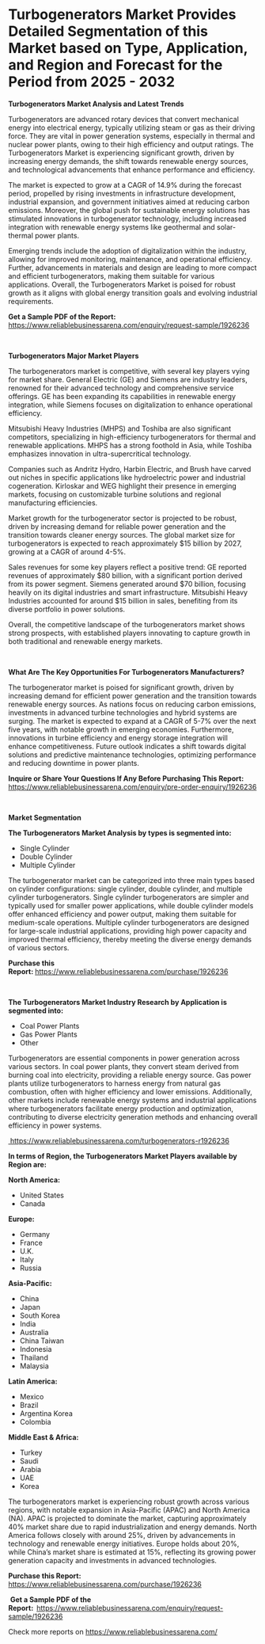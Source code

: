<p><h1>Turbogenerators Market Provides Detailed Segmentation of this Market based on Type, Application, and Region and Forecast for the Period from 2025 - 2032</h1></p><p><strong>Turbogenerators Market Analysis and Latest Trends</strong></p>
<p><p>Turbogenerators are advanced rotary devices that convert mechanical energy into electrical energy, typically utilizing steam or gas as their driving force. They are vital in power generation systems, especially in thermal and nuclear power plants, owing to their high efficiency and output ratings. The Turbogenerators Market is experiencing significant growth, driven by increasing energy demands, the shift towards renewable energy sources, and technological advancements that enhance performance and efficiency.</p><p>The market is expected to grow at a CAGR of 14.9% during the forecast period, propelled by rising investments in infrastructure development, industrial expansion, and government initiatives aimed at reducing carbon emissions. Moreover, the global push for sustainable energy solutions has stimulated innovations in turbogenerator technology, including increased integration with renewable energy systems like geothermal and solar-thermal power plants.</p><p>Emerging trends include the adoption of digitalization within the industry, allowing for improved monitoring, maintenance, and operational efficiency. Further, advancements in materials and design are leading to more compact and efficient turbogenerators, making them suitable for various applications. Overall, the Turbogenerators Market is poised for robust growth as it aligns with global energy transition goals and evolving industrial requirements.</p></p>
<p><strong>Get a Sample PDF of the Report:&nbsp;</strong> <a href="https://www.reliablebusinessarena.com/enquiry/request-sample/1926236?utm_campaign=1892&utm_medium=2&utm_source=Github&utm_content=ia&utm_term=18022025&utm_id=turbogenerators">https://www.reliablebusinessarena.com/enquiry/request-sample/1926236</a></p>
<p>&nbsp;</p>
<p><strong>Turbogenerators Major Market Players</strong></p>
<p><p>The turbogenerators market is competitive, with several key players vying for market share. General Electric (GE) and Siemens are industry leaders, renowned for their advanced technology and comprehensive service offerings. GE has been expanding its capabilities in renewable energy integration, while Siemens focuses on digitalization to enhance operational efficiency.</p><p>Mitsubishi Heavy Industries (MHPS) and Toshiba are also significant competitors, specializing in high-efficiency turbogenerators for thermal and renewable applications. MHPS has a strong foothold in Asia, while Toshiba emphasizes innovation in ultra-supercritical technology.</p><p>Companies such as Andritz Hydro, Harbin Electric, and Brush have carved out niches in specific applications like hydroelectric power and industrial cogeneration. Kirloskar and WEG highlight their presence in emerging markets, focusing on customizable turbine solutions and regional manufacturing efficiencies.</p><p>Market growth for the turbogenerator sector is projected to be robust, driven by increasing demand for reliable power generation and the transition towards cleaner energy sources. The global market size for turbogenerators is expected to reach approximately $15 billion by 2027, growing at a CAGR of around 4-5%.</p><p>Sales revenues for some key players reflect a positive trend: GE reported revenues of approximately $80 billion, with a significant portion derived from its power segment. Siemens generated around $70 billion, focusing heavily on its digital industries and smart infrastructure. Mitsubishi Heavy Industries accounted for around $15 billion in sales, benefiting from its diverse portfolio in power solutions.</p><p>Overall, the competitive landscape of the turbogenerators market shows strong prospects, with established players innovating to capture growth in both traditional and renewable energy markets.</p></p>
<p>&nbsp;</p>
<p><strong>What Are The Key Opportunities For Turbogenerators Manufacturers?</strong></p>
<p><p>The turbogenerator market is poised for significant growth, driven by increasing demand for efficient power generation and the transition towards renewable energy sources. As nations focus on reducing carbon emissions, investments in advanced turbine technologies and hybrid systems are surging. The market is expected to expand at a CAGR of 5-7% over the next five years, with notable growth in emerging economies. Furthermore, innovations in turbine efficiency and energy storage integration will enhance competitiveness. Future outlook indicates a shift towards digital solutions and predictive maintenance technologies, optimizing performance and reducing downtime in power plants.</p></p>
<p><strong>Inquire or Share Your Questions If Any Before Purchasing This Report:</strong> <a href="https://www.reliablebusinessarena.com/enquiry/pre-order-enquiry/1926236?utm_campaign=1892&utm_medium=2&utm_source=Github&utm_content=ia&utm_term=18022025&utm_id=turbogenerators">https://www.reliablebusinessarena.com/enquiry/pre-order-enquiry/1926236</a></p>
<p>&nbsp;</p>
<p><strong>Market Segmentation</strong></p>
<p><strong>The Turbogenerators Market Analysis by types is segmented into:</strong></p>
<p><ul><li>Single Cylinder</li><li>Double Cylinder</li><li>Multiple Cylinder</li></ul></p>
<p><p>The turbogenerator market can be categorized into three main types based on cylinder configurations: single cylinder, double cylinder, and multiple cylinder turbogenerators. Single cylinder turbogenerators are simpler and typically used for smaller power applications, while double cylinder models offer enhanced efficiency and power output, making them suitable for medium-scale operations. Multiple cylinder turbogenerators are designed for large-scale industrial applications, providing high power capacity and improved thermal efficiency, thereby meeting the diverse energy demands of various sectors.</p></p>
<p><strong>Purchase this Report:&nbsp;</strong><a href="https://www.reliablebusinessarena.com/purchase/1926236?utm_campaign=1892&utm_medium=2&utm_source=Github&utm_content=ia&utm_term=18022025&utm_id=turbogenerators">https://www.reliablebusinessarena.com/purchase/1926236</a></p>
<p>&nbsp;</p>
<p><strong>The Turbogenerators Market Industry Research by Application is segmented into:</strong></p>
<p><ul><li>Coal Power Plants</li><li>Gas Power Plants</li><li>Other</li></ul></p>
<p><p>Turbogenerators are essential components in power generation across various sectors. In coal power plants, they convert steam derived from burning coal into electricity, providing a reliable energy source. Gas power plants utilize turbogenerators to harness energy from natural gas combustion, often with higher efficiency and lower emissions. Additionally, other markets include renewable energy systems and industrial applications where turbogenerators facilitate energy production and optimization, contributing to diverse electricity generation methods and enhancing overall efficiency in power systems.</p></p>
<p><a href="https://www.reliablebusinessarena.com/turbogenerators-r1926236?utm_campaign=1892&utm_medium=2&utm_source=Github&utm_content=ia&utm_term=18022025&utm_id=turbogenerators">&nbsp;https://www.reliablebusinessarena.com/turbogenerators-r1926236</a></p>
<p><strong>In terms of Region, the Turbogenerators Market Players available by Region are:</strong></p>
<p>
    <p> <strong> North America: </strong>
        <ul>
            <li>United States</li>
            <li>Canada</li>
        </ul>
        </p> 
    <p> <strong> Europe: </strong>
        <ul>
            <li>Germany</li>
            <li>France</li>
            <li>U.K.</li>
            <li>Italy</li>
            <li>Russia</li>
        </ul>
        </p> 
    <p> <strong> Asia-Pacific: </strong>
        <ul>
            <li>China</li>
            <li>Japan</li>
            <li>South Korea</li>
            <li>India</li>
            <li>Australia</li>
            <li>China Taiwan</li>
            <li>Indonesia</li>
            <li>Thailand</li>
            <li>Malaysia</li>
        </ul>
        </p> 
    <p> <strong> Latin America: </strong>
        <ul>
            <li>Mexico</li>
            <li>Brazil</li>
            <li>Argentina Korea</li>
            <li>Colombia</li>
        </ul>
        </p> 
    <p> <strong> Middle East & Africa: </strong>
        <ul>
            <li>Turkey</li>
            <li>Saudi</li>
            <li>Arabia</li>
            <li>UAE</li>
            <li>Korea</li>
        </ul>
    </p>
    </p>
<p><p>The turbogenerators market is experiencing robust growth across various regions, with notable expansion in Asia-Pacific (APAC) and North America (NA). APAC is projected to dominate the market, capturing approximately 40% market share due to rapid industrialization and energy demands. North America follows closely with around 25%, driven by advancements in technology and renewable energy initiatives. Europe holds about 20%, while China’s market share is estimated at 15%, reflecting its growing power generation capacity and investments in advanced technologies.</p></p>
<p><strong>Purchase this Report: </strong><a href="https://www.reliablebusinessarena.com/purchase/1926236?utm_campaign=1892&utm_medium=2&utm_source=Github&utm_content=ia&utm_term=18022025&utm_id=turbogenerators">https://www.reliablebusinessarena.com/purchase/1926236</a></p>
<p>&nbsp;<strong>Get a Sample PDF of the Report:&nbsp;&nbsp;</strong><a href="https://www.reliablebusinessarena.com/enquiry/request-sample/1926236?utm_campaign=1892&utm_medium=2&utm_source=Github&utm_content=ia&utm_term=18022025&utm_id=turbogenerators">https://www.reliablebusinessarena.com/enquiry/request-sample/1926236</a></p>
<p><strong></strong></p>
<p>Check more reports on <a href="https://www.reliablebusinessarena.com/?utm_campaign=1892&utm_medium=2&utm_source=Github&utm_content=ia&utm_term=18022025&utm_id=turbogenerators">https://www.reliablebusinessarena.com/</a></p>